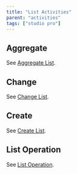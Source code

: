 ```yaml
---
title: "List Activities"
parent: "activities"
tags: ["studio pro"]
---
```

## Aggregate

See [Aggregate List](aggregate-list).

## Change

See [Change List](change-list).

## Create

See [Create List](create-list).

## List Operation

See [List Operation](list-operation).
